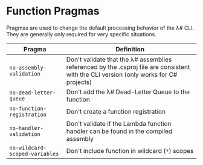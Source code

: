# Function Pragmas

Pragmas are used to change the default processing behavior of the λ# CLI. They are generally only required for very specific situations.

|Pragma                                 |Definition                           |
|---------------------------------------|-------------------------------------|
|`no-assembly-validation`               |Don't validate that the λ# assemblies referenced by the .csproj file are consistent with the CLI version (only works for C# projects)|
|`no-dead-letter-queue`                 |Don't add the λ# Dead-Letter Queue to the function|
|`no-function-registration`             |Don't create a function registration|
|`no-handler-validation`                |Don't validate if the Lambda function handler can be found in the compiled assembly|
|`no-wildcard-scoped-variables`         |Don't include function in wildcard (`*`) scopes|

